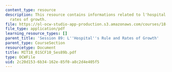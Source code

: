 ```yaml
---
content_type: resource
description: This resource contains informations related to l'hospital's rule and
  rates of growth.
file: https://ol-ocw-studio-app-production.s3.amazonaws.com/courses/18-01sc-single-variable-calculus-fall-2010/2c20d1536b34162e85f0a8c2d4e405f5_MIT18_01SCF10_Ses89b.pdf
file_type: application/pdf
learning_resource_types: []
parent_title: 'Session 89: L''Hospital''s Rule and Rates of Growth'
parent_type: CourseSection
resourcetype: Document
title: MIT18_01SCF10_Ses89b.pdf
type: OCWFile
uid: 2c20d153-6b34-162e-85f0-a8c2d4e405f5
---
```

